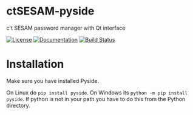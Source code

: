 # ctSESAM-pyside
c't SESAM password manager with Qt interface

[![License](https://img.shields.io/badge/license-GPLv3-blue.svg "read the terms of the GPLv3")](http://choosealicense.com/licenses/gpl-3.0/)
[![Documentation](https://readthedocs.org/projects/ctsesam-python/badge/ "go to the documentation")](http://ctsesam-python.readthedocs.org/en/latest)
[![Build Status](https://travis-ci.org/pinae/ctSESAM-pyside.svg?branch=master)](https://travis-ci.org/pinae/ctSESAM-pyside)

Installation
============

Make sure you have installed Pyside.

On Linux do ``pip install pyside``. On Windows its ``python -m pip install pyside``. If python is not in your path 
you have to do this from the Python directory.
